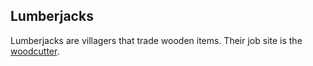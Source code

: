 ## Lumberjacks

Lumberjacks are villagers that trade wooden items. Their job site is the [woodcutter](CHARM_FEATURES_URL#woodcutters).
